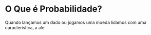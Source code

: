 # O Que é Probabilidade?
Quando lançamos um dado ou jogamos uma moeda lidamos com uma característica, a ale